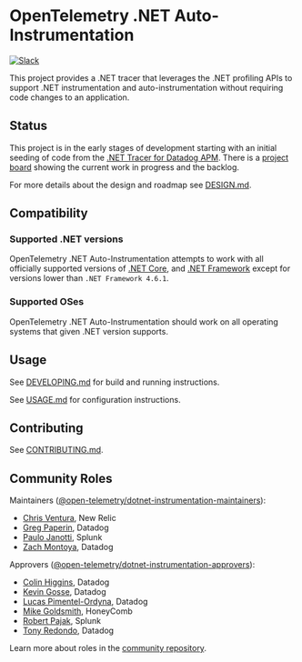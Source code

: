 # OpenTelemetry .NET Auto-Instrumentation

[![Slack](https://img.shields.io/badge/slack-@cncf/otel--dotnet--auto--instr-brightgreen.svg?logo=slack)](https://cloud-native.slack.com/archives/C01NR1YLSE7)

This project provides a .NET tracer that leverages the .NET profiling APIs to support .NET instrumentation and auto-instrumentation without requiring code changes to an application.

## Status

This project is in the early stages of development starting with an initial seeding of code from the [.NET Tracer for Datadog APM](https://github.com/DataDog/dd-trace-dotnet). There is a [project board](https://github.com/open-telemetry/opentelemetry-dotnet-instrumentation/projects/1) showing the current work in progress and the backlog.

For more details about the design and roadmap see [DESIGN.md](DESIGN.md).

## Compatibility

### Supported .NET versions

OpenTelemetry .NET Auto-Instrumentation attempts to work with all officially
supported versions of [.NET Core](https://dotnet.microsoft.com/download/dotnet-core),
and [.NET Framework](https://dotnet.microsoft.com/download/dotnet-framework)
except for versions lower than `.NET Framework 4.6.1`.

### Supported OSes

OpenTelemetry .NET Auto-Instrumentation should work on all operating systems
that given .NET version supports.

## Usage

See [DEVELOPING.md](DEVELOPING.md) for build and running instructions.

See [USAGE.md](USAGE.md) for configuration instructions.

## Contributing

See [CONTRIBUTING.md](CONTRIBUTING.md).

## Community Roles

Maintainers ([@open-telemetry/dotnet-instrumentation-maintainers](https://github.com/orgs/open-telemetry/teams/dotnet-instrumentation-maintainers)):

- [Chris Ventura](https://github.com/nrcventura), New Relic
- [Greg Paperin](https://github.com/macrogreg), Datadog
- [Paulo Janotti](https://github.com/pjanotti), Splunk
- [Zach Montoya](https://github.com/zacharycmontoya), Datadog

Approvers ([@open-telemetry/dotnet-instrumentation-approvers](https://github.com/orgs/open-telemetry/teams/dotnet-instrumentation-approvers)):

- [Colin Higgins](https://github.com/colin-higgins), Datadog
- [Kevin Gosse](https://github.com/kevingosse), Datadog
- [Lucas Pimentel-Ordyna](https://github.com/lucaspimentel), Datadog
- [Mike Goldsmith](https://github.com/MikeGoldsmith), HoneyComb
- [Robert Pajak](https://github.com/pellared), Splunk
- [Tony Redondo](https://github.com/tonyredondo), Datadog

Learn more about roles in the [community repository](https://github.com/open-telemetry/community/blob/main/community-membership.md).
